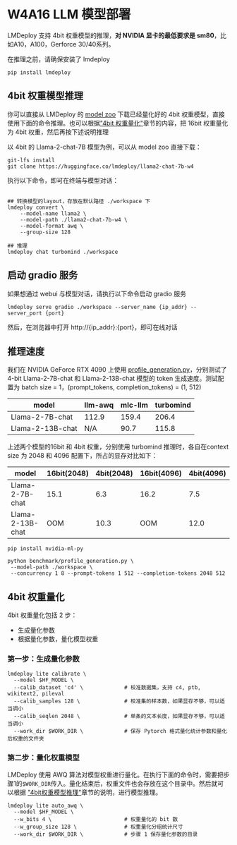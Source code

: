 # W4A16 LLM 模型部署

LMDeploy 支持 4bit 权重模型的推理，**对 NVIDIA 显卡的最低要求是 sm80**，比如A10，A100，Gerforce 30/40系列。

在推理之前，请确保安装了 lmdeploy

```shell
pip install lmdeploy
```

## 4bit 权重模型推理

你可以直接从 LMDeploy 的 [model zoo](https://huggingface.co/lmdeploy) 下载已经量化好的 4bit 权重模型，直接使用下面的命令推理。也可以根据["4bit 权重量化"](#4bit-权重量化)章节的内容，把 16bit 权重量化为 4bit 权重，然后再按下述说明推理

以 4bit 的 Llama-2-chat-7B 模型为例，可以从 model zoo 直接下载：

```shell
git-lfs install
git clone https://huggingface.co/lmdeploy/llama2-chat-7b-w4
```

执行以下命令，即可在终端与模型对话：

```shell

## 转换模型的layout，存放在默认路径 ./workspace 下
lmdeploy convert \
    --model-name llama2 \
    --model-path ./llama2-chat-7b-w4 \
    --model-format awq \
    --group-size 128

## 推理
lmdeploy chat turbomind ./workspace
```

## 启动 gradio 服务

如果想通过 webui 与模型对话，请执行以下命令启动 gradio 服务

```shell
lmdeploy serve gradio ./workspace --server_name {ip_addr} --server_port {port}
```

然后，在浏览器中打开 http://{ip_addr}:{port}，即可在线对话

## 推理速度

我们在 NVIDIA GeForce RTX 4090 上使用 [profile_generation.py](https://github.com/InternLM/lmdeploy/blob/main/benchmark/profile_generation.py)，分别测试了 4-bit Llama-2-7B-chat 和 Llama-2-13B-chat 模型的 token 生成速度。测试配置为 batch size = 1，(prompt_tokens, completion_tokens) = (1, 512)

| model            | llm-awq | mlc-llm | turbomind |
| ---------------- | ------- | ------- | --------- |
| Llama-2-7B-chat  | 112.9   | 159.4   | 206.4     |
| Llama-2-13B-chat | N/A     | 90.7    | 115.8     |

上述两个模型的16bit 和 4bit 权重，分别使用 turbomind 推理时，各自在context size 为 2048 和 4096 配置下，所占的显存对比如下：

| model            | 16bit(2048) | 4bit(2048) | 16bit(4096) | 4bit(4096) |
| ---------------- | ----------- | ---------- | ----------- | ---------- |
| Llama-2-7B-chat  | 15.1        | 6.3        | 16.2        | 7.5        |
| Llama-2-13B-chat | OOM         | 10.3       | OOM         | 12.0       |

```
pip install nvidia-ml-py
```

```shell
python benchmark/profile_generation.py \
 --model-path ./workspace \
 --concurrency 1 8 --prompt-tokens 1 512 --completion-tokens 2048 512
```

## 4bit 权重量化

4bit 权重量化包括 2 步：

- 生成量化参数
- 根据量化参数，量化模型权重

### 第一步：生成量化参数

```shell
lmdeploy lite calibrate \
  --model $HF_MODEL \
  --calib_dataset 'c4' \             # 校准数据集，支持 c4, ptb, wikitext2, pileval
  --calib_samples 128 \              # 校准集的样本数，如果显存不够，可以适当调小
  --calib_seqlen 2048 \              # 单条的文本长度，如果显存不够，可以适当调小
  --work_dir $WORK_DIR \             # 保存 Pytorch 格式量化统计参数和量化后权重的文件夹
```

### 第二步：量化权重模型

LMDeploy 使用 AWQ 算法对模型权重进行量化。在执行下面的命令时，需要把步骤1的`$WORK_DIR`传入。量化结束后，权重文件也会存放在这个目录中。然后就可以根据 ["4bit权重模型推理"](#4bit-权重模型推理)章节的说明，进行模型推理。

```shell
lmdeploy lite auto_awq \
  --model $HF_MODEL \
  --w_bits 4 \                       # 权重量化的 bit 数
  --w_group_size 128 \               # 权重量化分组统计尺寸
  --work_dir $WORK_DIR \             # 步骤 1 保存量化参数的目录
```
